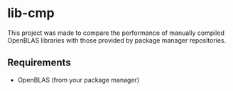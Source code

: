 # lib-cmp

This project was made to compare the performance of manually compiled OpenBLAS libraries with those provided by package manager repositories.

## Requirements

- OpenBLAS (from your package manager)

